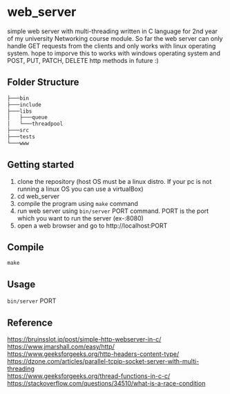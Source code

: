 # web_server
simple web server with multi-threading written in C language for 2nd year of my university Networking course module. So far the web server can only handle GET requests from the clients and only works with linux operating system. hope to imporve this to works with windows operating system and POST, PUT, PATCH, DELETE http methods in future :)

## Folder Structure

```bash
├───bin
├───include
├───libs
│   ├───queue
│   └───threadpool
├───src
├───tests
└───www
```

## Getting started

1. clone the repository (host OS must be a linux distro. If your pc is not running a linux OS you can use a virtualBox)
2. cd web_server
3. compile the program using `make` command
4. run web server using `bin/server` PORT command. PORT is the port which you want to run the server (ex-:8080)
5. open a web browser and go to http://localhost:PORT

## Compile

`make`

## Usage

`bin/server` PORT

## Reference 
https://bruinsslot.jp/post/simple-http-webserver-in-c/
<br>
https://www.jmarshall.com/easy/http/
<br>
https://www.geeksforgeeks.org/http-headers-content-type/
<br>
https://dzone.com/articles/parallel-tcpip-socket-server-with-multi-threading
<br>
https://www.geeksforgeeks.org/thread-functions-in-c-c/
<br>
https://stackoverflow.com/questions/34510/what-is-a-race-condition
